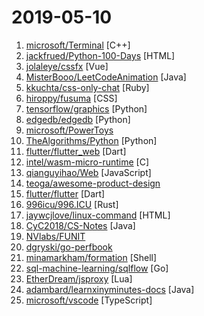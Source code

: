 # 2019-05-10

1. [microsoft/Terminal](https://github.com/microsoft/Terminal "The new Windows Terminal, and the original Windows console host -- all in the same place!") [C++]
2. [jackfrued/Python-100-Days](https://github.com/jackfrued/Python-100-Days "Python - 100天从新手到大师") [HTML]
3. [jolaleye/cssfx](https://github.com/jolaleye/cssfx "✨ Beautifully simple click-to-copy CSS effects") [Vue]
4. [MisterBooo/LeetCodeAnimation](https://github.com/MisterBooo/LeetCodeAnimation "Demonstrate all the questions on LeetCode in the form of animation.（用动画的形式呈现解LeetCode题目的思路）") [Java]
5. [kkuchta/css-only-chat](https://github.com/kkuchta/css-only-chat "A truly monstrous async web chat using no JS whatsoever on the frontend") [Ruby]
6. [hiroppy/fusuma](https://github.com/hiroppy/fusuma "✍️Fusuma makes slides with Markdown easily.") [CSS]
7. [tensorflow/graphics](https://github.com/tensorflow/graphics "TensorFlow Graphics: Differentiable Graphics Layers for TensorFlow") [Python]
8. [edgedb/edgedb](https://github.com/edgedb/edgedb "The next generation object-relational database. A @MagicStack project.") [Python]
9. [microsoft/PowerToys](https://github.com/microsoft/PowerToys "Windows system utilities to maximize productivity") 
10. [TheAlgorithms/Python](https://github.com/TheAlgorithms/Python "All Algorithms implemented in Python") [Python]
11. [flutter/flutter_web](https://github.com/flutter/flutter_web "Bring your Flutter code to web browsers") [Dart]
12. [intel/wasm-micro-runtime](https://github.com/intel/wasm-micro-runtime "") [C]
13. [qianguyihao/Web](https://github.com/qianguyihao/Web "Web前端入门和进阶学习笔记，超详细的前端学习图文教程。从零开始学前端，做一个Web全栈工程师。持续更新...") [JavaScript]
14. [teoga/awesome-product-design](https://github.com/teoga/awesome-product-design "A collection of bookmarks, resources, articles for product designers.") 
15. [flutter/flutter](https://github.com/flutter/flutter "Flutter makes it easy and fast to build beautiful mobile apps.") [Dart]
16. [996icu/996.ICU](https://github.com/996icu/996.ICU "Repo for counting stars and contributing. Press F to pay respect to glorious developers.") [Rust]
17. [jaywcjlove/linux-command](https://github.com/jaywcjlove/linux-command "Linux命令大全搜索工具，内容包含Linux命令手册、详解、学习、搜集。https://git.io/linux") [HTML]
18. [CyC2018/CS-Notes](https://github.com/CyC2018/CS-Notes "📚 技术面试必备基础知识、Leetcode 题解、后端面试、Java 面试、春招、秋招、操作系统、计算机网络、系统设计") [Java]
19. [NVlabs/FUNIT](https://github.com/NVlabs/FUNIT "Translate images to unseen domains in the test time with few example images.") 
20. [dgryski/go-perfbook](https://github.com/dgryski/go-perfbook "Thoughts on Go performance optimization") 
21. [minamarkham/formation](https://github.com/minamarkham/formation "💻 macOS setup script for front-end development") [Shell]
22. [sql-machine-learning/sqlflow](https://github.com/sql-machine-learning/sqlflow "Brings SQL and AI together.") [Go]
23. [EtherDream/jsproxy](https://github.com/EtherDream/jsproxy "一个基于浏览器端 JS 实现的在线代理") [Lua]
24. [adambard/learnxinyminutes-docs](https://github.com/adambard/learnxinyminutes-docs "Code documentation written as code! How novel and totally my idea!") [Java]
25. [microsoft/vscode](https://github.com/microsoft/vscode "Visual Studio Code") [TypeScript]
